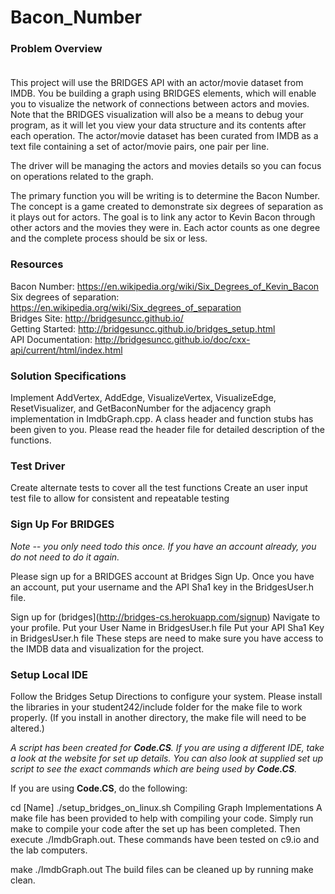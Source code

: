 # Bacon_Number
### **Problem Overview** <br/><br/>
This project will use the BRIDGES API with an actor/movie dataset from IMDB. You be building a graph using BRIDGES elements, which will enable you to visualize the network of connections between actors and movies. Note that the BRIDGES visualization will also be a means to debug your program, as it will let you view your data structure and its contents after each operation. The actor/movie dataset has been curated from IMDB as a text file containing a set of actor/movie pairs, one pair per line.

The driver will be managing the actors and movies details so you can focus on operations related to the graph.

The primary function you will be writing is to determine the Bacon Number. The concept is a game created to demonstrate six degrees of separation as it plays out for actors. The goal is to link any actor to Kevin Bacon through other actors and the movies they were in. Each actor counts as one degree and the complete process should be six or less.

### **Resources**<br/>
Bacon Number: https://en.wikipedia.org/wiki/Six_Degrees_of_Kevin_Bacon<br/>
Six degrees of separation: https://en.wikipedia.org/wiki/Six_degrees_of_separation<br/>
Bridges Site: http://bridgesuncc.github.io/<br/>
Getting Started: http://bridgesuncc.github.io/bridges_setup.html<br/>
API Documentation: http://bridgesuncc.github.io/doc/cxx-api/current/html/index.html

### **Solution Specifications**<br/>

Implement AddVertex, AddEdge, VisualizeVertex, VisualizeEdge, ResetVisualizer, and GetBaconNumber for the adjacency graph implementation in ImdbGraph.cpp. A class header and function stubs has been given to you. Please read the header file for detailed description of the functions.

### **Test Driver** <br/>
Create alternate tests to cover all the test functions
Create an user input test file to allow for consistent and repeatable testing

### **Sign Up For BRIDGES** <br/>
_Note -- you only need todo this once. If you have an account already, you do not need to do it again._

Please sign up for a BRIDGES account at Bridges Sign Up. Once you have an account, put your username and the API Sha1 key in the BridgesUser.h file.

Sign up for (bridges](http://bridges-cs.herokuapp.com/signup)
Navigate to your profile.
Put your User Name in BridgesUser.h file
Put your API Sha1 Key in BridgesUser.h file
These steps are need to make sure you have access to the IMDB data and visualization for the project.

### **Setup Local IDE** <br/>
Follow the Bridges Setup Directions to configure your system. Please install the libraries in your student242/include folder for the make file to work properly. (If you install in another directory, the make file will need to be altered.)

_A script has been created for **Code.CS**. If you are using a different IDE, take a look at the website for set up details. You can also look at supplied set up script to see the exact commands which are being used by **Code.CS**._

If you are using **Code.CS**, do the following:

cd [Name]
./setup_bridges_on_linux.sh
Compiling Graph Implementations
A make file has been provided to help with compiling your code. Simply run make to compile your code after the set up has been completed. Then execute ./ImdbGraph.out. These commands have been tested on c9.io and the lab computers.

make
./ImdbGraph.out
The build files can be cleaned up by running make clean.
